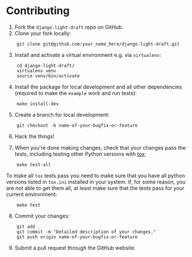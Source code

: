 # Contributing

1. Fork the `django-light-draft` repo on GitHub.
2. Clone your fork locally:

```shell
    git clone git@github.com:your_name_here/django-light-draft.git
```

3. Install and activate a virtual environment e.g. via `virtualenv`:

```shell
    cd django-light-draft/
    virtualenv venv
    source venv/bin/activate
```

4. Install the package for local development and all other dependencies (required to make the `example` work and run tests):

```shell
    make install-dev
```
    
5. Create a branch for local development:

```shell
    git checkout -b name-of-your-bugfix-or-feature
```

6. Hack the things!

7. When you're done making changes, check that your changes pass the tests, including testing other Python versions with [tox](https://tox.readthedocs.io/en/latest/):

```shell
    make test-all
```

To make all `tox` tests pass you need to make sure that you have all python versions listed in `tox.ini` installed in your system.
If, for some reason, you are not able to get them all, at least make sure that the tests pass for your current environment:

```shell
    make test
```

8. Commit your changes:

```shell
    git add .
    git commit -m "Detailed description of your changes."
    git push origin name-of-your-bugfix-or-feature
```

9. Submit a pull request through the GitHub website.
